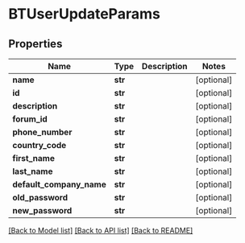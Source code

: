 # BTUserUpdateParams

## Properties
Name | Type | Description | Notes
------------ | ------------- | ------------- | -------------
**name** | **str** |  | [optional] 
**id** | **str** |  | [optional] 
**description** | **str** |  | [optional] 
**forum_id** | **str** |  | [optional] 
**phone_number** | **str** |  | [optional] 
**country_code** | **str** |  | [optional] 
**first_name** | **str** |  | [optional] 
**last_name** | **str** |  | [optional] 
**default_company_name** | **str** |  | [optional] 
**old_password** | **str** |  | [optional] 
**new_password** | **str** |  | [optional] 

[[Back to Model list]](../README.md#documentation-for-models) [[Back to API list]](../README.md#documentation-for-api-endpoints) [[Back to README]](../README.md)


